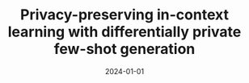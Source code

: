 ---
title: "Privacy-preserving in-context learning with differentially private few-shot generation"
collection: publications
category: publications
permalink: /publication/2024-01-01-Privacy-preserving-in-context-learning-with-differentially-private-few-shot-generation
date: 2024-01-01
venue: 'International Conference on Learning Representations (ICLR)'
paperurl: 'https://arxiv.org/abs/2309.11765'
citation: ' Xinyu Tang,  Richard Shin,  Huseyin Inan,  Andre Manoel,  Fatemehsadat Mireshghallah,  Zinan Lin,  Sivakanth Gopi,  Janardhan Kulkarni,  Robert Sim, &quot;Privacy-preserving in-context learning with differentially private few-shot generation.&quot; International Conference on Learning Representations (ICLR), 2024.'
---